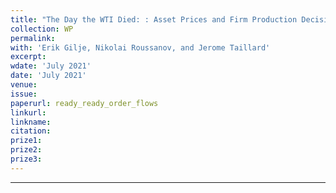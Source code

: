 ```yaml
---
title: "The Day the WTI Died: : Asset Prices and Firm Production Decisions"
collection: WP
permalink: 
with: 'Erik Gilje, Nikolai Roussanov, and Jerome Taillard'
excerpt: 
wdate: 'July 2021'
date: 'July 2021'
venue: 
issue:
paperurl: ready_ready_order_flows
linkurl:
linkname:
citation: 
prize1: 
prize2: 
prize3: 
---
```


---
